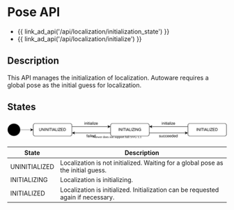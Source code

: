# Pose API

- {{ link_ad_api('/api/localization/initialization_state') }}
- {{ link_ad_api('/api/localization/initialize') }}

## Description

This API manages the initialization of localization. Autoware requires a global pose as the initial guess for localization.

## States

![localization-initialization_state-state](./state.drawio.svg)

| State         | Description                                                                      |
| ------------- | -------------------------------------------------------------------------------- |
| UNINITIALIZED | Localization is not initialized. Waiting for a global pose as the initial guess. |
| INITIALIZING  | Localization is initializing.                                                    |
| INITIALIZED   | Localization is initialized. Initialization can be requested again if necessary. |
